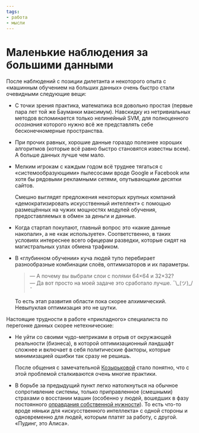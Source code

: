 ```yaml
---
tags:
- работа
- мысли
---
```


# Маленькие наблюдения за большими данными

После наблюдений с позиции дилетанта и некоторого опыта с «машинным
обучением на больших данных» очень быстро стали очевидными следующие
вещи:

- С точки зрения практика, математика вся довольно простая (первые
  пара лет той же Бауманки максимум). Навскидку из нетривиальных
  методов вспоминается только нелинейный SVM, для полноценного
  *осознания* которого нужно всё же представлять себе бесконечномерные
  пространства.

- При прочих равных, хорошие данные гораздо полезнее хороших
  алгоритмов (которые всё равно быстро становятся известны всем). А
  больше данных лучше чем мало.

- Мелким игрокам с каждым годом всё труднее тягаться с
  «системообразующими» пылесосами вроде Google и Facebook или хотя бы
  рядовыми рекламными сетями, опутывающими десятки сайтов.

  Смешно выглядят предложения некоторых крупных компаний
  «демократизировать искусственный интеллект» с помощью размещённых на
  чужих мощностях модулей обучения, предоставляемых в обмен за деньги
  и данные.

- Когда стартап покупают, главный вопрос это «какие данные накопали»,
  а не «как используете». Соответственно, в таких условиях интереснее
  всего офицерам разведки, которые сидят на магистральных узлах обмена
  трафиком.

- В «глубинном обучении» куча людей тупо перебирает разнообразные
  комбинации слоёв, оптимизаторов и их параметры.

  > — А почему вы выбрали слои с полями 64×64 и 32×32?\
  > — Да вот просто на моей задаче это сработало лучше. ¯\\\_(ツ)\_/¯

  То есть этап развития области пока скорее алхимический. Невыпуклая
  оптимизация это не шутки.

Настоящие трудности в работе «прикладного» специалиста по перегонке
данных скорее нетехнические:

- Не уйти со своими чудо-метриками в отрыв от окружающей реальности
  (бизнеса), в которой оптимизационный ландшафт сложнее и включает в
  себя политические факторы, которые минимизацией ошибки так сразу не
  решишь.

  После общения с замечательной [Козырьковой][kozyrkov] стало понятно,
  что с этой проблемой сталкиваются очень многие практики.

- В борьбе за предыдущий пункт легко натолкнуться на обычное
  сопротивление системы, только приправленное (смешными) страхами о
  восстании машин (особенно у людей, вошедших в фазу постоянного
  [оправдания собственной нужности][amateurism]). То есть что-то вроде
  няньки для «искусственного интеллекта» с одной стороны и
  одновременно для людей, которым платят за работу, с другой. «Пудинг,
  это Алиса».

[amateurism]: https://dzhus.org/posts/2018-08-23-amateurism.html

[kozyrkov]: https://medium.com/@kozyrkov
